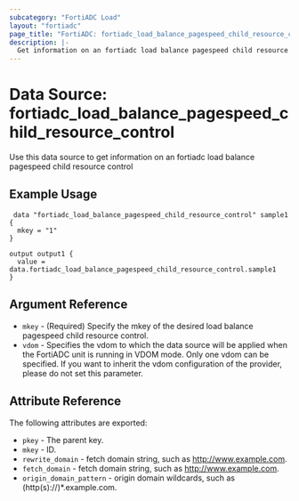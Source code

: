 ```yaml
---
subcategory: "FortiADC Load"
layout: "fortiadc"
page_title: "FortiADC: fortiadc_load_balance_pagespeed_child_resource_control"
description: |-
  Get information on an fortiadc load balance pagespeed child resource control
---
```


# Data Source: fortiadc_load_balance_pagespeed_child_resource_control
Use this data source to get information on an fortiadc load balance pagespeed child resource control

## Example Usage

```hcl
 data "fortiadc_load_balance_pagespeed_child_resource_control" sample1 {
  mkey = "1"
}

output output1 {
  value = data.fortiadc_load_balance_pagespeed_child_resource_control.sample1
}
```

## Argument Reference
* `mkey` - (Required) Specify the mkey of the desired  load balance pagespeed child resource control.
* `vdom` - Specifies the vdom to which the data source will be applied when the FortiADC unit is running in VDOM mode. Only one vdom can be specified. If you want to inherit the vdom configuration of the provider, please do not set this parameter.


## Attribute Reference

The following attributes are exported:

* `pkey` - The parent key.
* `mkey` - ID.
* `rewrite_domain` - fetch domain string, such as http://www.example.com. 
* `fetch_domain` - fetch domain string, such as http://www.example.com. 
* `origin_domain_pattern` - origin domain wildcards, such as (http(s)://)*.example.com. 

